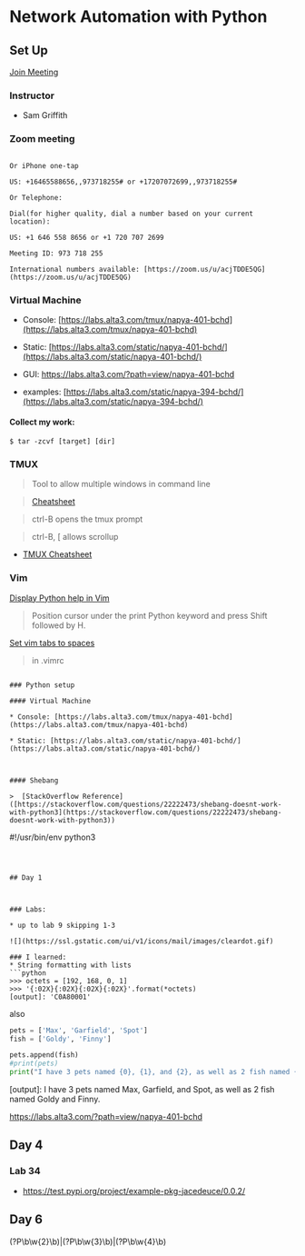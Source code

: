 # Network Automation with Python

  

## Set Up

  [Join Meeting](https://zoom.us/w/973718255?tk=Sq2CJeufiHroOrJ7uwJO2wS1ZCQureZI7zkCsn_a-Z8.DQEAAAAAOgnC7xZSZGNZZjYzUFR5V0QxNE5hbnhqcmhnAA)

### Instructor

* Sam Griffith

  

### Zoom meeting

```

Or iPhone one-tap

US: +16465588656,,973718255# or +17207072699,,973718255#

Or Telephone:

Dial(for higher quality, dial a number based on your current location):

US: +1 646 558 8656 or +1 720 707 2699

Meeting ID: 973 718 255

International numbers available: [https://zoom.us/u/acjTDDE5QG](https://zoom.us/u/acjTDDE5QG)

```

  

### Virtual Machine

* Console: [https://labs.alta3.com/tmux/napya-401-bchd](https://labs.alta3.com/tmux/napya-401-bchd)

* Static: [https://labs.alta3.com/static/napya-401-bchd/](https://labs.alta3.com/static/napya-401-bchd/)

* GUI: https://labs.alta3.com/?path=view/napya-401-bchd

* examples: [https://labs.alta3.com/static/napya-394-bchd/](https://labs.alta3.com/static/napya-394-bchd/)
#### Collect my work:
```console
$ tar -zcvf [target] [dir]
```
  

### TMUX

> Tool to allow multiple windows in command line

  

>  [Cheatsheet]([https://alta3.com/static/posters/tmux.pdf](https://alta3.com/static/posters/tmux.pdf))

>

> ctrl-B opens the tmux prompt

>

> ctrl-B, [ allows scrollup

*  [TMUX Cheatsheet]([https://gist.github.com/andreyvit/2921703](https://gist.github.com/andreyvit/2921703))

### Vim
[Display Python help in Vim](https://www.cyberciti.biz/faq/how-to-access-view-python-help-when-using-vim/)
> Position cursor under the print Python keyword and press Shift followed by H.

[Set vim tabs to spaces](https://howchoo.com/g/m2u0nthkyti/vim-convert-tabs-to-spaces)
> in .vimrc
```  

### Python setup

#### Virtual Machine

* Console: [https://labs.alta3.com/tmux/napya-401-bchd](https://labs.alta3.com/tmux/napya-401-bchd)

* Static: [https://labs.alta3.com/static/napya-401-bchd/](https://labs.alta3.com/static/napya-401-bchd/)

  

#### Shebang

>  [StackOverflow Reference]([https://stackoverflow.com/questions/22222473/shebang-doesnt-work-with-python3](https://stackoverflow.com/questions/22222473/shebang-doesnt-work-with-python3))

```

#!/usr/bin/env python3

```

  

## Day 1

  

### Labs:

* up to lab 9 skipping 1-3

![](https://ssl.gstatic.com/ui/v1/icons/mail/images/cleardot.gif)

### I learned:
* String formatting with lists
```python
>>> octets = [192, 168, 0, 1]
>>> '{:02X}{:02X}{:02X}{:02X}'.format(*octets)
[output]: 'C0A80001'
```
also
```python
pets = ['Max', 'Garfield', 'Spot']
fish = ['Goldy', 'Finny']

pets.append(fish)
#print(pets)
print("I have 3 pets named {0}, {1}, and {2}, as well as 2 fish named {3[0]} and {3[1]}.").format(*pets) 
```
[output]: I have 3 pets named Max, Garfield, and Spot, as well as 2 fish named Goldy and Finny.


https://labs.alta3.com/?path=view/napya-401-bchd

## Day 4
### Lab 34
* https://test.pypi.org/project/example-pkg-jacedeuce/0.0.2/

## Day 6
(?P<two>\b\w{2}\b)|(?P<three>\b\w{3}\b)|(?P<four>\b\w{4}\b)
<!--stackedit_data:
eyJoaXN0b3J5IjpbMTY3NDYwMDIwNiwtOTAxNDQxMTUxLC0xMj
YwMTg3MDYwLC0xMjQ4MjU1MiwxNzIyMjU0NTc4LDQ3NzQ5MDA5
NywtNzYxNzY0ODAwLC0xMjg0NzExMDkwLC00Mjk5ODA1NjEsLT
ExNzYzNzk4MjQsMTkxMDY5OTc0NF19
-->